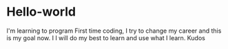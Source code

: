 # Hello-world
I'm learning to program
First time coding, I try to change my career and this is my goal now. I
I will do my best to learn and use what I learn.
Kudos
